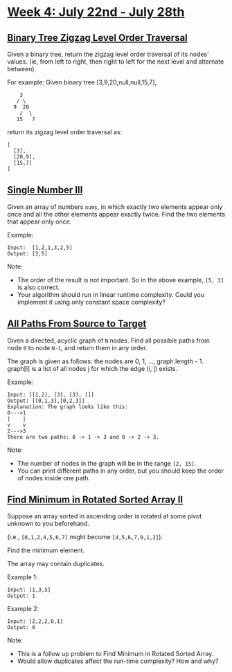 # [Week 4: July 22nd - July 28th](https://leetcode.com/explore/featured/card/july-leetcoding-challenge/547/week-4-july-22nd-july-28th/)

## [Binary Tree Zigzag Level Order Traversal](https://leetcode.com/problems/binary-tree-zigzag-level-order-traversal/)

Given a binary tree, return the zigzag level order traversal of its nodes' values. (ie, from left to right, then right to left for the next level and alternate between).

For example:
Given binary tree [3,9,20,null,null,15,7],
```
    3
   / \
  9  20
    /  \
   15   7
```
return its zigzag level order traversal as:
```
[
  [3],
  [20,9],
  [15,7]
]
```

## [Single Number III](https://leetcode.com/problems/single-number-iii/)

Given an array of numbers `nums`, in which exactly two elements appear only once and all the other elements appear exactly twice. Find the two elements that appear only once.

Example:
```
Input:  [1,2,1,3,2,5]
Output: [3,5]
```
Note:
- The order of the result is not important. So in the above example, `[5, 3]` is also correct.
- Your algorithm should run in linear runtime complexity. Could you implement it using only constant space complexity?

## [All Paths From Source to Target](https://leetcode.com/problems/all-paths-from-source-to-target/)

Given a directed, acyclic graph of `N` nodes.  Find all possible paths from node `0` to node `N-1`, and return them in any order.

The graph is given as follows:  the nodes are 0, 1, ..., graph.length - 1.  graph[i] is a list of all nodes j for which the edge (i, j) exists.

Example:
```
Input: [[1,2], [3], [3], []] 
Output: [[0,1,3],[0,2,3]] 
Explanation: The graph looks like this:
0--->1
|    |
v    v
2--->3
There are two paths: 0 -> 1 -> 3 and 0 -> 2 -> 3.
```
Note:
- The number of nodes in the graph will be in the range `[2, 15]`.
- You can print different paths in any order, but you should keep the order of nodes inside one path.

## [Find Minimum in Rotated Sorted Array II](https://leetcode.com/problems/find-minimum-in-rotated-sorted-array-ii/)

Suppose an array sorted in ascending order is rotated at some pivot unknown to you beforehand.

(i.e.,  `[0,1,2,4,5,6,7]` might become  `[4,5,6,7,0,1,2]`).

Find the minimum element.

The array may contain duplicates.

Example 1:
```
Input: [1,3,5]
Output: 1
```
Example 2:
```
Input: [2,2,2,0,1]
Output: 0
```
Note:
- This is a follow up problem to Find Minimum in Rotated Sorted Array.
- Would allow duplicates affect the run-time complexity? How and why?

